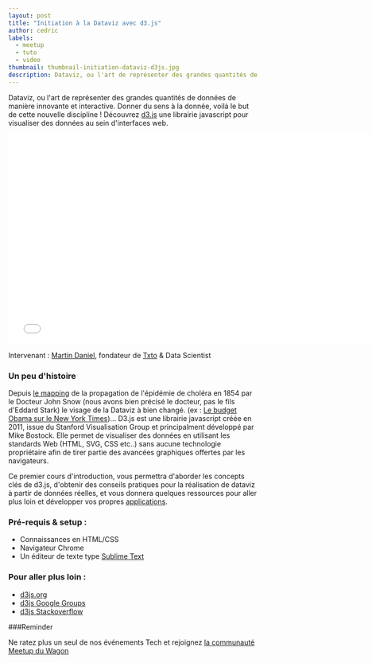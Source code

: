 ```yaml
---
layout: post
title: "Initiation à la Dataviz avec d3.js"
author: cedric
labels:
  - meetup
  - tuto
  - video
thumbnail: thumbnail-initiation-dataviz-d3js.jpg
description: Dataviz, ou l'art de représenter des grandes quantités de données de manière innovante et interactive. Donner du sens à la donnée, voilà le but de cette nouvelle discipline ! Découvrez d3.js une librairie javascript pour visualiser des données au sein d'interfaces web.
---
```


Dataviz, ou l'art de représenter des grandes quantités de données de manière innovante et interactive. Donner du sens à la donnée, voilà le but de cette nouvelle discipline ! Découvrez [d3.js](http://d3js.org/) une librairie javascript pour visualiser des données au sein d'interfaces web.

<iframe width="750" height="422" src="//www.youtube.com/embed/ZEtyr9C01cg?rel=0&amp;controls=0&amp;showinfo=0" frameborder="0" allowfullscreen></iframe>

Intervenant : [Martin Daniel](https://twitter.com/martindaniel4), fondateur de [Txto](https://www.txto.io) & Data Scientist

### Un peu d'histoire

Depuis [le mapping](http://fr.wikipedia.org/wiki/John_Snow) de la propagation de l'épidémie de choléra en 1854 par le Docteur John Snow (nous avons bien précisé le docteur, pas le fils d'Eddard Stark) le visage de la Dataviz à bien changé. (ex : [Le budget Obama sur le New York Times](http://www.nytimes.com/interactive/2012/02/13/us/politics/2013-budget-proposal-graphic.html?_r=1&))... D3.js est une librairie javascript créée en 2011, issue du Stanford Visualisation Group et principalment développé par Mike Bostock. Elle permet de visualiser des données en utilisant les standards Web (HTML, SVG, CSS etc..) sans aucune technologie propriétaire afin de tirer partie des avancées graphiques offertes par les navigateurs.

Ce premier cours d'introduction, vous permettra d'aborder les concepts clés de d3.js, d'obtenir des conseils pratiques pour la réalisation de dataviz à partir de données réelles, et vous donnera quelques ressources pour aller plus loin et développer vos propres [applications](http://www.quora.com/What-companies-are-using-d3-js-in-production).

### Pré-requis & setup :

- Connaissances en HTML/CSS
- Navigateur Chrome
- Un éditeur de texte type [Sublime Text](http://www.sublimetext.com/)

### Pour aller plus loin :

- [d3js.org](http://d3js.org/)
- [d3js Google Groups](https://groups.google.com/forum/#!forum/d3-js)
- [d3js Stackoverflow](http://stackoverflow.com/questions/tagged/d3.js)

###Reminder

Ne ratez plus un seul de nos événements Tech et rejoignez [la communauté Meetup du Wagon](http://www.meetup.com/Le-Wagon-Paris-Coding-Station/)